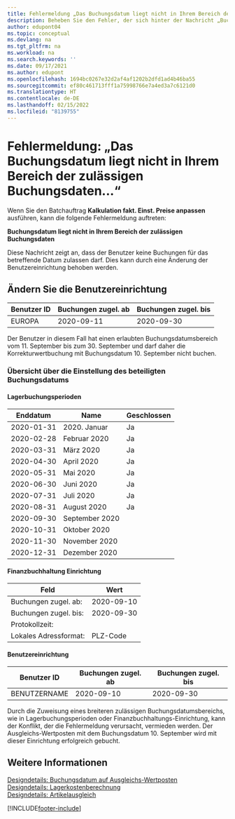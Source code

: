 ```yaml
---
title: Fehlermeldung „Das Buchungsdatum liegt nicht in Ihrem Bereich der zulässigen Buchungsdaten“
description: Beheben Sie den Fehler, der sich hinter der Nachricht „Buchungsdatum liegt nicht in Ihrem Bereich der zulässigen Buchungsdaten“ verbirgt, wenn Sie den Batchauftrag Anlagenbuchungen zugel. bis Einst. Preise ausführen.
author: edupont04
ms.topic: conceptual
ms.devlang: na
ms.tgt_pltfrm: na
ms.workload: na
ms.search.keywords: ''
ms.date: 09/17/2021
ms.author: edupont
ms.openlocfilehash: 1694bc0267e32d2af4af1202b2dfd1ad4b46ba55
ms.sourcegitcommit: ef80c461713fff1a75998766e7a4ed3a7c6121d0
ms.translationtype: HT
ms.contentlocale: de-DE
ms.lasthandoff: 02/15/2022
ms.locfileid: "8139755"
---
```

# <a name="error-message-posting-date-is-not-within-your-range-of-allowed-posting-dates"></a><a name="error-message-posting-date-is-not-within-your-range-of-allowed-posting-dates"></a><a name="error-message-posting-date-is-not-within-your-range-of-allowed-posting-dates"></a><a name="error-message-posting-date-is-not-within-your-range-of-allowed-posting-dates"></a>Fehlermeldung: „Das Buchungsdatum liegt nicht in Ihrem Bereich der zulässigen Buchungsdaten...“

Wenn Sie den Batchauftrag **Kalkulation fakt. Einst. Preise anpassen** ausführen, kann die folgende Fehlermeldung auftreten:

**Buchungsdatum liegt nicht in Ihrem Bereich der zulässigen Buchungsdaten**

Diese Nachricht zeigt an, dass der Benutzer keine Buchungen für das betreffende Datum zulassen darf. Dies kann durch eine Änderung der Benutzereinrichtung behoben werden.

## <a name="change-the-user-setup"></a><a name="change-the-user-setup"></a><a name="change-the-user-setup"></a><a name="change-the-user-setup"></a>Ändern Sie die Benutzereinrichtung

|Benutzer ID  |Buchungen zugel. ab  | Buchungen zugel. bis  |
|---------|---------|--------|
|EUROPA  |  2020-09-11      |2020-09-30      |

Der Benutzer in diesem Fall hat einen erlaubten Buchungsdatumsbereich vom 11. September bis zum 30. September und darf daher die Korrekturwertbuchung mit Buchungsdatum 10. September nicht buchen.  

### <a name="overview-of-involved-posting-date-setup"></a><a name="overview-of-involved-posting-date-setup"></a><a name="overview-of-involved-posting-date-setup"></a><a name="overview-of-involved-posting-date-setup"></a>Übersicht über die Einstellung des beteiligten Buchungsdatums

#### <a name="inventory-periods"></a><a name="inventory-periods"></a><a name="inventory-periods"></a><a name="inventory-periods"></a>Lagerbuchungsperioden

|Enddatum  |Name  |Geschlossen  |
|---------|---------|---------|
|2020-01-31     |2020. Januar      |  Ja    |
|2020-02-28     |Februar 2020     |  Ja    |
|2020-03-31     |März 2020        |  Ja    |
|2020-04-30     |April 2020        |  Ja    |
|2020-05-31     |Mai   2020        |  Ja    |
|2020-06-30     |Juni   2020       |  Ja    |
|2020-07-31     |Juli  2020        |   Ja   |
|2020-08-31     |August 2020     |   Ja   |
|2020-09-30     |September 2020  |         |
|2020-10-31     |Oktober 2020    |         |
|2020-11-30     |November 2020   |         |
|2020-12-31     |Dezember   2020   |         |  

#### <a name="general-ledger-setup"></a><a name="general-ledger-setup"></a><a name="general-ledger-setup"></a><a name="general-ledger-setup"></a>Finanzbuchhaltung Einrichtung

|Feld|Wert|
|---------|---------|
|Buchungen zugel. ab:  |  2020-09-10      |
|Buchungen zugel. bis:    |  2020-09-30      |
|Protokollzeit:       |         |
|Lokales Adressformat:|   PLZ-Code      |  

#### <a name="user-setup"></a><a name="user-setup"></a><a name="user-setup"></a><a name="user-setup"></a>Benutzereinrichtung

|Benutzer ID  |Buchungen zugel. ab  | Buchungen zugel. bis  |
|---------|---------|--------|
|BENUTZERNAME |  2020-09-10      |2020-09-30      |

Durch die Zuweisung eines breiteren zulässigen Buchungsdatumsbereichs, wie in Lagerbuchungsperioden oder Finanzbuchhaltungs-Einrichtung, kann der Konflikt, der die Fehlermeldung verursacht, vermieden werden. Der Ausgleichs-Wertposten mit dem Buchungsdatum 10. September wird mit dieser Einrichtung erfolgreich gebucht.
  
## <a name="see-also"></a><a name="see-also"></a><a name="see-also"></a><a name="see-also"></a>Weitere Informationen

[Designdetails: Buchungsdatum auf Ausgleichs-Wertposten](design-details-inventory-adjustment-value-entry-posting-date.md)  
[Designdetails: Lagerkostenberechnung](design-details-inventory-costing.md)  
[Designdetails: Artikelausgleich](design-details-item-application.md)  

[!INCLUDE[footer-include](includes/footer-banner.md)]
